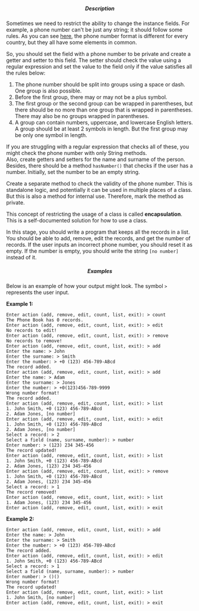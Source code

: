 <h5 style="text-align: center;">Description</h5>

<p>Sometimes we need to restrict the ability to change the instance fields. For example, a phone number can't be just any string; it should follow some rules. As you can see <a target="_blank" href="https://en.wikipedia.org/wiki/National_conventions_for_writing_telephone_numbers" rel="nofollow noopener noreferrer">here</a>, the phone number format is different for every country, but they all have some elements in common.</p>

<p>So, you should set the field with a phone number to be private and create a getter and setter to this field. The setter should check the value using a regular expression and set the value to the field only if the value satisfies all the rules below:</p>

<ol>
	<li>The phone number should be split into groups using a space or dash. One group is also possible.</li>
	<li>Before the first group, there may or may not be a plus symbol.</li>
	<li>The first group or the second group can be wrapped in parentheses, but there should be no more than one group that is wrapped in parentheses. There may also be no groups wrapped in parentheses.</li>
	<li>A group can contain numbers, uppercase, and lowercase English letters. A group should be at least 2 symbols in length. But the first group may be only one symbol in length.</li>
</ol>

<p>If you are struggling with a regular expression that checks all of these, you might check the phone number with only String methods.<br>
Also, create getters and setters for the name and surname of the person. Besides, there should be a method <code class="java">hasNumber()</code> that checks if the user has a number. Initially, set the number to be an empty string.</p>

<p>Create a separate method to check the validity of the phone number. This is standalone logic, and potentially it can be used in multiple places of a class. But this is also a method for internal use. Therefore, mark the method as private.</p>

<p>This concept of restricting the usage of a class is called <strong>encapsulation</strong>. This is a self-documented solution for how to use a class.</p>

<p>In this stage, you should write a program that keeps all the records in a list. You should be able to add, remove, edit the records, and get the number of records. If the user inputs an incorrect phone number, you should reset it as empty. If the number is empty, you should write the string <code class="java">[no number]</code> instead of it.</p>

<h5 style="text-align: center;">Examples</h5>

<p>Below is an example of how your output might look. The symbol <code class="java">&gt;</code> represents the user input.</p>

<p><strong>Example 1:</strong></p>

<pre><code class="language-no-highlight">Enter action (add, remove, edit, count, list, exit): &gt; count
The Phone Book has 0 records.
Enter action (add, remove, edit, count, list, exit): &gt; edit
No records to edit!
Enter action (add, remove, edit, count, list, exit): &gt; remove
No records to remove!
Enter action (add, remove, edit, count, list, exit): &gt; add
Enter the name: &gt; John
Enter the surname: &gt; Smith
Enter the number: &gt; +0 (123) 456-789-ABcd
The record added.
Enter action (add, remove, edit, count, list, exit): &gt; add
Enter the name: &gt; Adam
Enter the surname: &gt; Jones
Enter the number: &gt; +0(123)456-789-9999
Wrong number format!
The record added.
Enter action (add, remove, edit, count, list, exit): &gt; list
1. John Smith, +0 (123) 456-789-ABcd
2. Adam Jones, [no number]
Enter action (add, remove, edit, count, list, exit): &gt; edit
1. John Smith, +0 (123) 456-789-ABcd
2. Adam Jones, [no number]
Select a record: &gt; 2
Select a field (name, surname, number): &gt; number
Enter number: &gt; (123) 234 345-456
The record updated!
Enter action (add, remove, edit, count, list, exit): &gt; list
1. John Smith, +0 (123) 456-789-ABcd
2. Adam Jones, (123) 234 345-456
Enter action (add, remove, edit, count, list, exit): &gt; remove
1. John Smith, +0 (123) 456-789-ABcd
2. Adam Jones, (123) 234 345-456
Select a record: &gt; 1
The record removed!
Enter action (add, remove, edit, count, list, exit): &gt; list
1. Adam Jones, (123) 234 345-456
Enter action (add, remove, edit, count, list, exit): &gt; exit
</code></pre>

<p><strong>Example 2:</strong></p>

<pre><code class="language-no-highlight">Enter action (add, remove, edit, count, list, exit): &gt; add
Enter the name: &gt; John
Enter the surname: &gt; Smith
Enter the number: &gt; +0 (123) 456-789-ABcd
The record added.
Enter action (add, remove, edit, count, list, exit): &gt; edit
1. John Smith, +0 (123) 456-789-ABcd
Select a record: &gt; 1
Select a field (name, surname, number): &gt; number
Enter number: &gt; ()()
Wrong number format!
The record updated!
Enter action (add, remove, edit, count, list, exit): &gt; list
1. John Smith, [no number]
Enter action (add, remove, edit, count, list, exit): &gt; exit
</code></pre>
